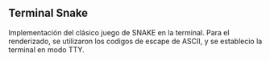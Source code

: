 ## Terminal Snake

Implementación del clásico juego de SNAKE en la terminal. Para el renderizado, se utilizaron los codigos de escape de ASCII, y se establecio la terminal en modo TTY.